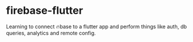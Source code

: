 # firebase-flutter
Learning to connect 🔥base to a flutter app and perform things like auth, db queries, analytics and remote config.
